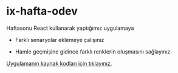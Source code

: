 # ix-hafta-odev

Haftasonu React kullanarak yaptığımız uygulamaya

- Farklı senaryolar eklemeye çalışınız

- Hamle geçmişine gidince farklı renklerin oluşmasını sağlayınız.

[Uygulamanın kaynak kodları için tıklayınız.](https://github.com/BTAkademi-Frontend-Development/tic-tac-toe)
